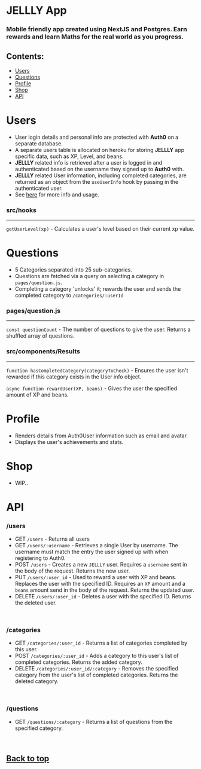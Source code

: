# JELLLY App

### Mobile friendly app created using NextJS and Postgres. Earn rewards and learn Maths for the real world as you progress.

## Contents:

- [Users](#users)
- [Questions](#questions)
- [Profile](#profile)
- [Shop](#shop)
- [API](#api)

# Users

- User login details and personal info are protected with <b>Auth0</b> on a separate database. 
- A separate users table is allocated on heroku for storing <b>JELLLY</b> app specific data, such as XP, Level, and beans.
- <b>JELLLY</b> related info is retrieved after a user is logged in and authenticated based on the username they signed up to <b>Auth0</b> with. 
- <b>JELLLY</b> related User information, including completed categories, are returned as an object from the `useUserInfo` hook by passing in the authenticated user.
- See [here](./src/hooks/readme.md) for more info and usage.

### src/hooks
<hr/>

`getUserLevel(xp)` - Calculates a user's level based on their current xp value.

# Questions

- 5 Categories separated into 25 sub-categories.
- Questions are fetched via a query on selecting a category in `pages/question.js`.
- Completing a category 'unlocks' it; rewards the user and sends the completed category to `/categories/:userId`

### pages/question.js
<hr/>

`const questionCount` - The number of questions to give the user. Returns a shuffled array of questions.

### src/components/Results
<hr/>

`function hasCompletedCategory(categoryToCheck)` - Ensures the user isn't rewarded if this category exists in the User info object.

`async function rewardUser(XP, beans)` - Gives the user the specified amount of XP and beans.


# Profile

- Renders details from Auth0User information such as email and avatar.
- Displays the user's achievements and stats.

# Shop

- WIP..

# API
### /users
- GET `/users` - Returns all users
- GET `/users/:username` - Retrieves a single User by username. The username must match the entry the user signed up with when registering to Auth0.
- POST `/users` - Creates a new `JELLLY` user. Requires a `username` sent in the body of the request. Returns the new user.
- PUT `/users/:user_id` - Used to reward a user with XP and beans. Replaces the user with the specified ID. Requires an `XP` amount and a `beans` amount send in the body of the request. Returns the updated user.
- DELETE `/users/:user_id` - Deletes a user with the specified ID. Returns the deleted user.

<br/>

### /categories
- GET `/categories/:user_id` - Returns a list of categories completed by this user.
- POST `/categories/:user_id` - Adds a category to this user's list of completed categories. Returns the added category.
- DELETE `/categories/:user_id/:category` - Removes the specified category from the user's list of completed categories. Returns the deleted category.

<br/>

### /questions
- GET `/questions/:category` - Returns a list of questions from the specified category.

<br/>

## [Back to top](#)